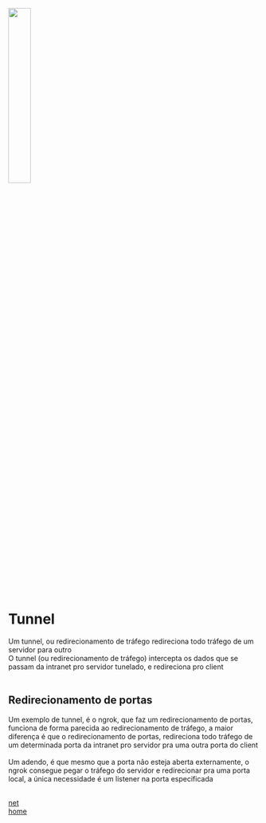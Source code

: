 <img width="30%" src="https://i.imgur.com/CGV9DU1.png"></img>

# Tunnel
Um tunnel, ou redirecionamento de tráfego redireciona todo tráfego de um servidor para outro<br>
O tunnel (ou redirecionamento de tráfego) intercepta os dados que se passam da intranet pro servidor tunelado, e redireciona pro client<br><br>

## Redirecionamento de portas
Um exemplo de tunnel, é o ngrok, que faz um redirecionamento de portas, funciona de forma parecida ao redirecionamento de tráfego, a maior diferença é que o redirecionamento de portas, redireciona todo tráfego de um determinada porta da intranet pro servidor pra uma outra porta do client<br><br>
Um adendo, é que mesmo que a porta não esteja aberta externamente, o ngrok consegue pegar o tráfego do servidor e redirecionar pra uma porta local, a única necessidade é um listener na porta especificada<br><br>

[net](../README.md)<br>
[home](../../README.md)
